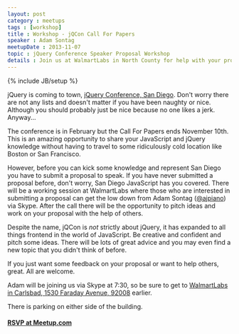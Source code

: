 ```yaml
---
layout: post
category : meetups
tags : [workshop]
title : Workshop - jQCon Call For Papers
speaker : Adam Sontag
meetupDate : 2013-11-07
topic : jQuery Conference Speaker Proposal Workshop
details : Join us at WalmartLabs in North County for help with your proposal!
---
```

{% include JB/setup %} 

jQuery is coming to town, [jQuery Conference, San Diego](http://events.jquery.org/2014/san-diego/). Don't
worry there are not any lists and doesn't matter if you have been naughty or nice. Although you should probably
just be nice because no one likes a jerk. Anyway...

The conference is in February but the Call For Papers ends November 10th. This is an amazing opportunity to share your JavaScript and jQuery knowledge without having to travel to some
ridiculously cold location like Boston or San Francisco.

However, before you can kick some knowledge and represent San Diego you have to submit a proposal to speak.
If you have never submitted a proposal before, don't worry, San Diego JavaScript has you covered.
There will be a working session at WalmartLabs where those who are interested in submitting a proposal
can get the low down from Adam Sontag ([@ajpiano](https://twitter.com/ajpiano)) via Skype. After the call there
will be the opportunity to pitch ideas and work on your proposal with the help of others.

Despite the name, jQCon is *not* strictly about jQuery, it has expanded to all things frontend in the world of JavaScript.
Be creative and confident and pitch some ideas. There will be lots of great advice and you may even find a new topic
that you didn't think of before.

If you just want some feedback on your proposal or want to help others, great. All are welcome.

Adam will be joining us via Skype at 7:30, so be sure to get to [WalmartLabs in Carlsbad, 1530 Faraday Avenue, 92008](https://www.google.com/maps/preview#!q=1530+Faraday+Avenue%2C+Carlsbad%2C+CA+92008&data=!4m12!2m11!1m10!1s0x80dc730becd4b1c3%3A0xca8b8266862afb53!3m8!1m3!1d429156!2d-117.1089785!3d32.8245525!3m2!1i1024!2i768!4f13.1) earlier.

There is parking on either side of the building.

#### [RSVP at Meetup.com](http://www.meetup.com/sandiegojs/events/147487312/)
